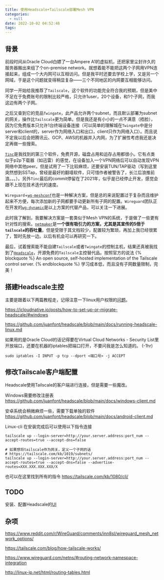 ```yaml
---
title: 使用Headscale+Tailscale部署Mesh VPN
categories:
  - null
date: 2022-10-02 04:52:48
tags:
---
```



## 背景
前段时间从Oracle Cloud白嫖了一台Ampere A1的虚拟机，还把家里尘封许久的服务器搬出来组了个on-premise network。就想着能不能把这两个子网用VPN连接起来，组成一个大内网可以互相访问。但是我平时还要去学校上学，又是另一个网域，于是这个问题就变得稍显复杂——三个不同地区的内网要互相能够访问。

同学一开始给我推荐了`Tailscale`，这个软件的功能完全符合我的预期，但是美中不足在于免费账号的限制比较严格，只允许1user，20个设备，和1个子网，而我这边有两个子网。

之后又查到它的竞品`Twingate`，此产品允许两个subnet，而且默认部署为subnet的网关，操作比`Tailscale`更为简单。但是我还是有小小的一点不满意（捂脸），因为它免费版本只允许1台终端设备连接（可以简单的理解城在`Twingate`中是分server和client的，server作为网络入口和出口，client只作为网络入口）。而且说不定我以后会把腾讯云、GCP、AWS的机器并入内网，为了扩展性考虑我还是决定再做一些搜索。

[`Tinc`](https://github.com/gsliepen/tinc)是我找到的第三个软件，免费开源，磁盘占用和运存占用都很小。它有点类似于p2p下载器（如迅雷）的感觉，在设备加入一个VPN网络后可以自动发现VPN网络中其他peer。但是试用了一下比较麻烦，还要安装TUN/TAP驱动（写到这里突然想到SSTap，曾经是最好的翻墙软件，只可惜作者被警告了，长江后浪推前浪。。。）。另外`Tinc`最后的commit停留在了2021年，似乎是已经停止开发，感觉会跟不上现在技术迭代的速度。

`Wireguard`+[`wg-meshconf`](https://github.com/k4yt3x/wg-meshconf)也是一种解决方案，但是总的来说配置过于复杂而且维护起来不方便，每次添加新的子网都要手动更新所有子网的配置。`Wireguard`团队正在开发的[`wg-dynamic`](https://git.zx2c4.com/wg-dynamic/about/docs/idea.md)是以上方案的代替产品，可以关注一下进展。

此时我了解到，我要解决方案是一套类似于Mesh VPN的系统，于是做了一些更有针对性的搜索。[`netmaker`](https://github.com/gravitl/netmaker/)是**一个很有吸引力的方案，尤其是其宣传的5倍于`tailscale`的吞吐量**。但是受限于其文档较少，配置较为繁琐，再加上我已经很累了，暂时先放一边。以后有机会可以再研究一下。

最后，试着搜索能不能自建`Tailscale`或者`Twingate`的控制主机，结果还真被我找到了[`Headscale`](https://github.com/juanfont/headscale)，开源免费的`Tailscale`主控替代品。按照官方的说法
{% blockquote %}
An open source, self-hosted implementation of the Tailscale control server.
{% endblockquote %}
学习成本低，而且没有子网数量限制，完美！

## 搭建Headscale主控
主要是跟着以下两篇教程走，记得注意一下linux用户权限的[问题](https://github.com/juanfont/headscale/issues/523)。

https://icloudnative.io/posts/how-to-set-up-or-migrate-headscale/#windows

https://github.com/juanfont/headscale/blob/main/docs/running-headscale-linux.md

如果用的是Oracle Cloud的话记得要在Virtual Cloud Networks - Security List里开放端口，还要在机器的iptables把端口打开，不要问我是怎么知道的。 (-1hr)
```shell
sudo iptables -I INPUT -p tcp --dport <端口号> -j ACCEPT
```

## 修改Tailscale客户端配置
Headscale使用Tailscale的客户端进行连接，但是需要一些魔改。

Windows需要修改注册表
https://github.com/juanfont/headscale/blob/main/docs/windows-client.md

安卓系统会稍微麻烦一些，需要下载单独的软件
https://github.com/juanfont/headscale/blob/main/docs/android-client.md

Linux-cli 在安装完成后可以使用以下指令连接
```shell
tailscale up --login-server=http://your.server.address:port_num --accept-routes=true --accept-dns=false

# 如果想将tailscale作为网关，定义一个子网的话
# https://tailscale.com/kb/1019/subnets/
tailscale up --login-server=http://your.server.address:port_num --accept-routes=true --accept-dns=false --advertise-routes=XXX.XXX.XXX.XXX/X
```
也可以在这里找到所有的指令 https://tailscale.com/kb/1080/cli/

## TODO
安装、配置Headscale的[UI](https://github.com/gurucomputing/headscale-ui)


## 杂项
https://www.reddit.com/r/WireGuard/comments/inn8sl/wireguard_mesh_network_options/

https://tailscale.com/blog/how-tailscale-works/

https://www.wireguard.com/netns/#routing-network-namespace-integration

http://linux-ip.net/html/routing-tables.html

